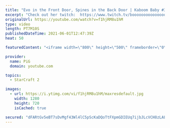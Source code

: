 ```yaml
---
title: "Evo in the Front Door, Spines in the Back Door | Kaboom Baby #3"
excerpt: "Check out her twitch:  https://www.twitch.tv/booooooooooooooooooom/   Like the content? Then consider to leave a thumbs up and subscribe! ;) If you wish to support me please consider doing so through my patreon: https://www.patreon.com/PiGSC2 Videos don’t appear in your feed and you want to get notified"
originalUrl: https://youtube.com/watch?v=f1hjRM8u1hM
type: video
length: PT7M10S
publishedDateTime: 2021-06-01T12:47:39Z
heat: 50

featuredContent: "<iframe width=\"800\" height=\"500\" frameborder=\"0\" src=\"https://www.youtube.com/embed/f1hjRM8u1hM\" allow=\"accelerometer; autoplay; encrypted-media; gyroscope; picture-in-picture\" allowfullscreen></iframe>"

provider:
  name: PiG
  domain: youtube.com

topics:
  - StarCraft 2

images:
  - url: https://i.ytimg.com/vi/f1hjRM8u1hM/maxresdefault.jpg
    width: 1280
    height: 720
    isCached: true

secured: "dFARtGv5eBT7sDvMgf43Wl4lC5pScKaDQoTtFXpmGDIEUq7ijbJLcVCH8zLALTJ4I6BaNrwqb0J65omtc6UgI5eFv4oGaGOACJjK9gk7sQbMoEktiJfXsdGoLcggjvkWld+KunLktKPXnhoDz/tvIbIhlKNEQV+low/uVxYmuq8KRv22IJxtq5Ilm2xKDrL0scJVOz+aXgAIn0GzMlIc0kFKwG2oXhnrtxGtQPheUs3tZjCqB7pz/JHPaThrqz9x0qB6nwOk8BrdH/hvrFoQpPUwmLB+tytXDkRQnPDYxlaoM2JnEczpMOPFTgZXwky/2Bi0ACBENYm0idRkJoYUSkbGO1prsW/7qJXJrQrREtoUus5dojnmblI4r3JtuH+Tpd5N10jbelFqKJ8nK/WSKqJrPChlm7wxFLuFUtI8uwI=;x8nCCeZON2E/JN/T+LNZuw=="
---
```


